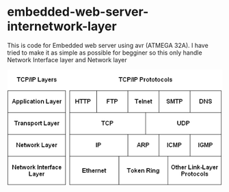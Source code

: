# embedded-web-server-internetwork-layer
This is code for Embedded web server using avr (ATMEGA 32A). I have tried to make it as simple as possible for begginer so this only handle Network Interface layer and Network layer

<img src="/tcp_ip layer.gif">

